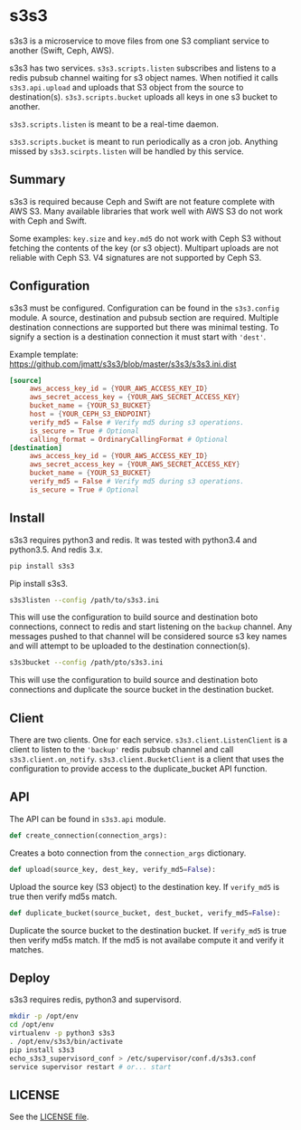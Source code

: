 s3s3
====

s3s3 is a microservice to move files from one S3 compliant service to another (Swift, Ceph, AWS).

s3s3 has two services. `s3s3.scripts.listen` subscribes and listens to a redis pubsub channel waiting for s3 object names. When notified it calls `s3s3.api.upload` and uploads that S3 object from the source to destination(s). `s3s3.scripts.bucket` uploads all keys in one s3 bucket to another.

`s3s3.scripts.listen` is meant to be a real-time daemon.

`s3s3.scripts.bucket` is meant to run periodically as a cron job. Anything missed by `s3s3.scirpts.listen` will be handled by this service.

## Summary ##

s3s3 is required because Ceph and Swift are not feature complete with AWS S3. Many available libraries that work well with AWS S3 do not work with Ceph and Swift.

Some examples: `key.size` and `key.md5` do not work with Ceph S3 without fetching the contents of the key (or s3 object). Multipart uploads are not reliable with Ceph S3. V4 signatures are not supported by Ceph S3.

## Configuration ##

s3s3 must be configured. Configuration can be found in the `s3s3.config` module. A source, destination and pubsub section are required. Multiple destination connections are supported but there was minimal testing. To signify a section is a destination connection it must start with `'dest'`.

Example template: https://github.com/jmatt/s3s3/blob/master/s3s3/s3s3.ini.dist

```conf
[source]
     aws_access_key_id = {YOUR_AWS_ACCESS_KEY_ID}
     aws_secret_access_key = {YOUR_AWS_SECRET_ACCESS_KEY}
     bucket_name = {YOUR_S3_BUCKET}
     host = {YOUR_CEPH_S3_ENDPOINT}
     verify_md5 = False # Verify md5 during s3 operations. 
     is_secure = True # Optional
     calling_format = OrdinaryCallingFormat # Optional
[destination]
     aws_access_key_id = {YOUR_AWS_ACCESS_KEY_ID}
     aws_secret_access_key = {YOUR_AWS_SECRET_ACCESS_KEY}
     bucket_name = {YOUR_S3_BUCKET}
     verify_md5 = False # Verify md5 during s3 operations. 
     is_secure = True # Optional
```
## Install ##

s3s3 requires python3 and redis. It was tested with python3.4 and python3.5. And redis 3.x.
```bash
pip install s3s3
```
Pip install s3s3.

```bash
s3s3listen --config /path/to/s3s3.ini
```
This will use the configuration to build source and destination boto connections, connect to redis and start listening on the `backup` channel. Any messages pushed to that channel will be considered source s3 key names and will attempt to be uploaded to the destination connection(s).

```bash
s3s3bucket --config /path/pto/s3s3.ini
```
This will use the configuration to build source and destination boto connections and duplicate the source bucket in the destination bucket.

## Client ##

There are two clients. One for each service. `s3s3.client.ListenClient` is a client to listen to the `'backup'` redis pubsub channel and call `s3s3.client.on_notify`. `s3s3.client.BucketClient` is a client that uses the configuration to provide access to the duplicate_bucket API function.

## API ##

The API can be found in `s3s3.api` module.

```python
def create_connection(connection_args):
``` 
Creates a boto connection from the `connection_args` dictionary.

```python
def upload(source_key, dest_key, verify_md5=False):
```
Upload the source key (S3 object) to the destination key. If `verify_md5` is true then verify md5s match.

```python
def duplicate_bucket(source_bucket, dest_bucket, verify_md5=False):
````
Duplicate the source bucket to the destination bucket. If `verify_md5` is true then verify md5s match. If the md5 is not availabe compute it and verify it matches.

## Deploy ##

s3s3 requires redis, python3 and supervisord.

```bash
mkdir -p /opt/env
cd /opt/env
virtualenv -p python3 s3s3
. /opt/env/s3s3/bin/activate
pip install s3s3
echo_s3s3_supervisord_conf > /etc/supervisor/conf.d/s3s3.conf
service supervisor restart # or... start
```

## LICENSE ##

See the [LICENSE file](/LICENSE).
